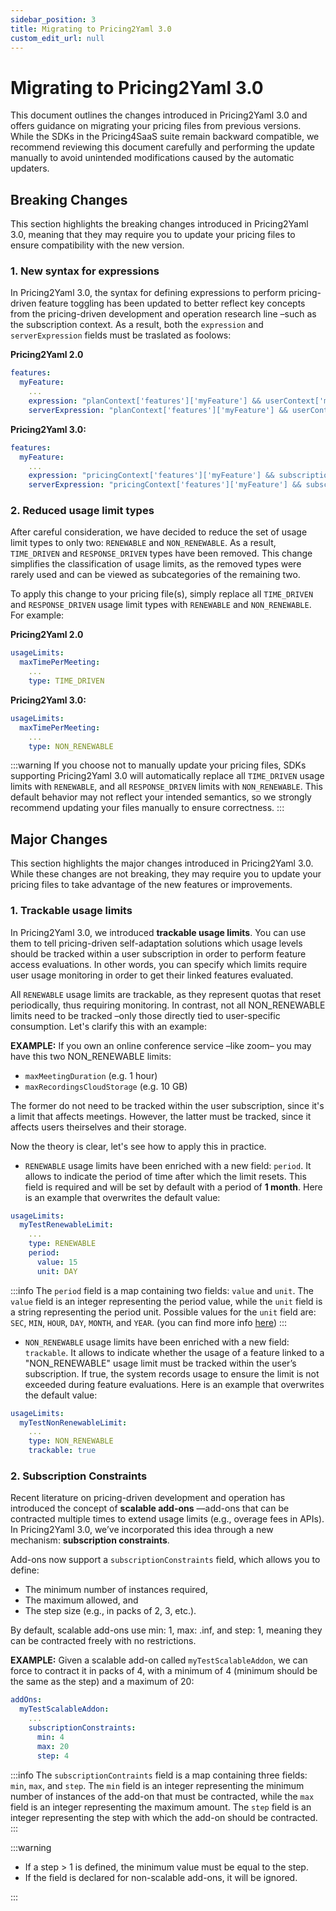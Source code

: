 ```yaml
---
sidebar_position: 3
title: Migrating to Pricing2Yaml 3.0
custom_edit_url: null
---
```


# Migrating to Pricing2Yaml 3.0

This document outlines the changes introduced in Pricing2Yaml 3.0 and offers guidance on migrating your pricing files from previous versions. While the SDKs in the Pricing4SaaS suite remain backward compatible, we recommend reviewing this document carefully and performing the update manually to avoid unintended modifications caused by the automatic updaters.

## Breaking Changes

This section highlights the breaking changes introduced in Pricing2Yaml 3.0, meaning that they may require you to update your pricing files to ensure compatibility with the new version.

### 1. New syntax for expressions

In Pricing2Yaml 3.0, the syntax for defining expressions to perform pricing-driven feature toggling has been updated to better reflect key concepts from the pricing-driven development and operation research line –such as the subscription context. As a result, both the `expression` and `serverExpression` fields must be traslated as foolows:

**Pricing2Yaml 2.0**

```yaml
features:
  myFeature:
    ...
    expression: "planContext['features']['myFeature'] && userContext['myFeatureLimit'] < planContext['features']['myFeatureLimit']"
    serverExpression: "planContext['features']['myFeature'] && userContext['myFeatureLimit'] <= planContext['features']['myFeatureLimit']"
```

**Pricing2Yaml 3.0:**

```yaml
features:
  myFeature:
    ...
    expression: "pricingContext['features']['myFeature'] && subscriptionContext['myFeatureLimit'] < pricingContext['features']['myFeatureLimit']"
    serverExpression: "pricingContext['features']['myFeature'] && subscriptionContext['myFeatureLimit'] <= pricingContext['features']['myFeatureLimit']"
```

### 2. Reduced usage limit types

After careful consideration, we have decided to reduce the set of usage limit types to only two: `RENEWABLE` and `NON_RENEWABLE`. As a result, `TIME_DRIVEN` and `RESPONSE_DRIVEN` types have been removed. This change simplifies the classification of usage limits, as the removed types were rarely used and can be viewed as subcategories of the remaining two.

To apply this change to your pricing file(s), simply replace all `TIME_DRIVEN` and `RESPONSE_DRIVEN` usage limit types with `RENEWABLE` and `NON_RENEWABLE`. For example:

**Pricing2Yaml 2.0**

```yaml
usageLimits:
  maxTimePerMeeting:
    ...
    type: TIME_DRIVEN
```

**Pricing2Yaml 3.0:**

```yaml
usageLimits:
  maxTimePerMeeting:
    ...
    type: NON_RENEWABLE
```

:::warning
If you choose not to manually update your pricing files, SDKs supporting Pricing2Yaml 3.0 will automatically replace all `TIME_DRIVEN` usage limits with `RENEWABLE`, and all `RESPONSE_DRIVEN` limits with `NON_RENEWABLE`. This default behavior may not reflect your intended semantics, so we strongly recommend updating your files manually to ensure correctness.
:::

## Major Changes

This section highlights the major changes introduced in Pricing2Yaml 3.0. While these changes are not breaking, they may require you to update your pricing files to take advantage of the new features or improvements.

### 1. Trackable usage limits

In Pricing2Yaml 3.0, we introduced **trackable usage limits**. You can use them to tell pricing-driven self-adaptation solutions which usage levels should be tracked within a user subscription in order to perform feature access evaluations. In other words, you can specify which limits require user usage monitoring in order to get their linked features evaluated.

All `RENEWABLE` usage limits are trackable, as they represent quotas that reset periodically, thus requiring monitoring. In contrast, not all NON_RENEWABLE limits need to be tracked –only those directly tied to user-specific consumption. Let's clarify this with an example:

**EXAMPLE:** If you own an online conference service –like zoom– you may have this two NON_RENEWABLE limits:

- `maxMeetingDuration` (e.g. 1 hour)
- `maxRecordingsCloudStorage` (e.g. 10 GB)

The former do not need to be tracked within the user subscription, since it's a limit that affects meetings.
However, the latter must be tracked, since it affects users theirselves and their storage.

Now the theory is clear, let's see how to apply this in practice.

- `RENEWABLE` usage limits have been enriched with a new field: `period`. It allows to indicate the period of time after which the limit resets. This field is required and will be set by default with a period of **1 month**. Here is an example that overwrites the default value:

```yaml
usageLimits:
  myTestRenewableLimit:
    ...
    type: RENEWABLE
    period:
      value: 15
      unit: DAY
```

:::info
The `period` field is a map containing two fields: `value` and `unit`. The `value` field is an integer representing the period value, while the `unit` field is a string representing the period unit. Possible values for the `unit` field are: `SEC`, `MIN`, `HOUR`, `DAY`, `MONTH`, and `YEAR`. (you can find more info [here](./versions/pricing2yaml-v30-specification.mdx))
:::

- `NON_RENEWABLE` usage limits have been enriched with a new field: `trackable`. It allows to indicate whether the usage of a feature linked to a "NON_RENEWABLE" usage limit must be tracked within the user’s subscription. If true, the system records usage to ensure the limit is not exceeded during feature evaluations. Here is an example that overwrites the default value:

```yaml
usageLimits:
  myTestNonRenewableLimit:
    ...
    type: NON_RENEWABLE
    trackable: true
```

### 2. Subscription Constraints

Recent literature on pricing-driven development and operation has introduced the concept of **scalable add-ons** —add-ons that can be contracted multiple times to extend usage limits (e.g., overage fees in APIs). In Pricing2Yaml 3.0, we’ve incorporated this idea through a new mechanism: **subscription constraints**.

Add-ons now support a `subscriptionConstraints` field, which allows you to define:

- The minimum number of instances required,
- The maximum allowed, and
- The step size (e.g., in packs of 2, 3, etc.).

By default, scalable add-ons use min: 1, max: .inf, and step: 1, meaning they can be contracted freely with no restrictions.

**EXAMPLE:** Given a scalable add-on called `myTestScalableAddon`, we can force to contract it in packs of 4, with a minimum of 4 (minimum should be the same as the step) and a maximum of 20:

```yaml
addOns:
  myTestScalableAddon:
    ...
    subscriptionConstraints:
      min: 4
      max: 20
      step: 4
```

:::info
The `subscriptionContraints` field is a map containing three fields: `min`, `max`, and `step`. The `min` field is an integer representing the minimum number of instances of the add-on that must be contracted, while the `max` field is an integer representing the maximum amount. The `step` field is an integer representing the step with which the add-on should be contracted.
:::

:::warning

- If a step > 1 is defined, the minimum value must be equal to the step.
- If the field is declared for non-scalable add-ons, it will be ignored.

:::